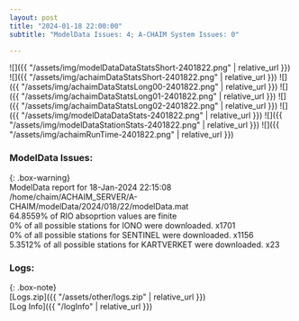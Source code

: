 ```yaml
---
layout: post
title: "2024-01-18 22:00:00"
subtitle: "ModelData Issues: 4; A-CHAIM System Issues: 0"

---
```


![]({{ "/assets/img/modelDataDataStatsShort-2401822.png" | relative_url }})
![]({{ "/assets/img/achaimDataStatsShort-2401822.png" | relative_url }})
![]({{ "/assets/img/achaimDataStatsLong00-2401822.png" | relative_url }})
![]({{ "/assets/img/achaimDataStatsLong01-2401822.png" | relative_url }})
![]({{ "/assets/img/achaimDataStatsLong02-2401822.png" | relative_url }})
![]({{ "/assets/img/modelDataDataStats-2401822.png" | relative_url }})
![]({{ "/assets/img/modelDataStationStats-2401822.png" | relative_url }})
![]({{ "/assets/img/achaimRunTime-2401822.png" | relative_url }})


### ModelData Issues:  
  
{: .box-warning}  
 ModelData report for 18-Jan-2024 22:15:08   
 /home/chaim/ACHAIM_SERVER/A-CHAIM/modelData/2024/018/22/modelData.mat   
 64.8559% of RIO absoprtion values are finite   
 0% of all possible stations for IONO were downloaded. x1701   
 0% of all possible stations for SENTINEL were downloaded. x1156   
 5.3512% of all possible stations for KARTVERKET were downloaded. x23   
  


### Logs:  
  
{: .box-note}  
[Logs.zip]({{ "/assets/other/logs.zip" | relative_url }})  
[Log Info]({{ "/logInfo" | relative_url }})  
